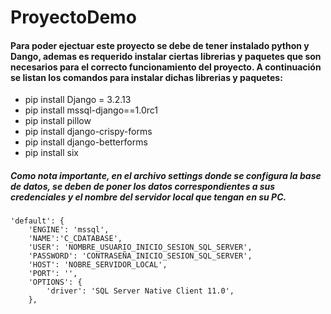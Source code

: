 # ProyectoDemo

#### Para poder ejectuar este proyecto se debe de tener instalado python y Dango, ademas es requerido instalar ciertas librerias y paquetes que son necesarios para el correcto funcionamiento del proyecto. A continuación se listan los comandos para instalar dichas librerias y paquetes:

* pip install Django = 3.2.13
* pip install mssql-django==1.0rc1
* pip install pillow
* pip install django-crispy-forms
* pip install django-betterforms
* pip install six


##### Como nota importante, en el archivo settings donde se configura la base de datos, se deben de poner los datos correspondientes a sus credenciales y el nombre del servidor local que tengan en su PC.



    'default': {
        'ENGINE': 'mssql',
        'NAME':'C_CDATABASE',
        'USER': 'NOMBRE_USUARIO_INICIO_SESION_SQL_SERVER',
        'PASSWORD': 'CONTRASEÑA_INICIO_SESION_SQL_SERVER',
        'HOST': 'NOBRE_SERVIDOR_LOCAL',  
        'PORT': '',
        'OPTIONS': {
            'driver': 'SQL Server Native Client 11.0',
        },
